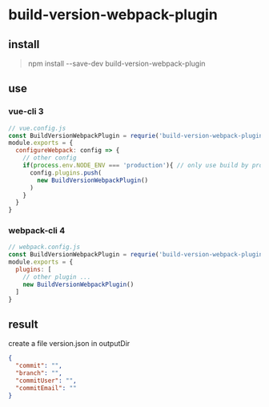 # build-version-webpack-plugin
## install
> npm install --save-dev  build-version-webpack-plugin


## use
### vue-cli 3
```javascript
// vue.config.js
const BuildVersionWebpackPlugin = requrie('build-version-webpack-plugin')
module.exports = {
  configureWebpack: config => {
    // other config
    if(process.env.NODE_ENV === 'production'){ // only use build by production
      config.plugins.push(
        new BuildVersionWebpackPlugin()
      )
    }
  }
}
```
### webpack-cli 4
```javascript
// webpack.config.js
const BuildVersionWebpackPlugin = requrie('build-version-webpack-plugin')
module.exports = {
  plugins: [
    // other plugin ...
    new BuildVersionWebpackPlugin()
  ]
}
```
## result
create a file version.json in outputDir<br>
```json
{
  "commit": "",
  "branch": "",
  "commitUser": "",
  "commitEmail": ""
}
```

